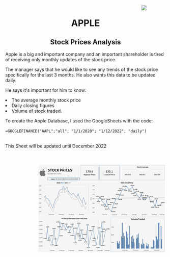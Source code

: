 <img align='right' width=15% src='https://www.apple.com/ac/structured-data/images/knowledge_graph_logo.png?202111120425'/>
<h1 align='center'>APPLE</h1>
<h2 align='center'>Stock Prices Analysis</h2>
<p>Apple is a big and important company and an important shareholder is tired of receiving only monthly updates of the stock price.</p>
<p>The manager says that he would like to see any trends of the stock price specifically for the last 3 months. He also wants this data to be updated daily.</p>
<p>He says it's important for him to know:
  <li>The average monthly stock price</li>
  <li>Daily closing figures</li>
  <li>Volume of stock traded.</li></p>
<p>To create the Apple Database, I used the GoogleSheets with the code:</p>
<code>=GOOGLEFINANCE("AAPL";"all"; "1/1/2020"; "1/12/2022"; "daily")</code>
</br></br>
<p>This Sheet will be updated until December 2022</p>

</br></br>
<a href='https://public.tableau.com/app/profile/gabriela.lastra/viz/applestockprices/AppleDashboard'><img align='right' width=80% src='https://github.com/gabrielalastra/Apple_StockPrice/blob/main/Apple%20Dashboard.png?raw=true'/></a>
